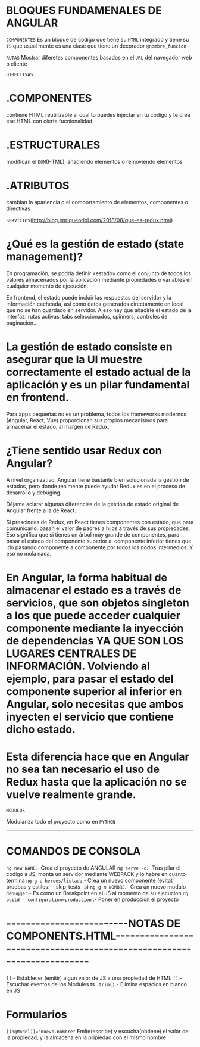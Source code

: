 # BLOQUES FUNDAMENALES DE ANGULAR

`COMPONENTES`
Es un bloque de codigo que tiene su `HTML` integrado y tiene su `TS` que usual mente es una clase que tiene un decorador `@nombre_funcion`

`RUTAS`
Mostrar diferetes componentes basados en el `URL` del navegador web o cliente

`DIRECTIVAS`
# .COMPONENTES
contiene HTML reutilizable al cual tu puedes injectar en tu codigo y te crea ese HTML con cierta fucnionalidad

# .ESTRUCTURALES
modifican el `DOM`(HTML), añadiendo elementos o removiendo elementos

# .ATRIBUTOS
cambian la apariencia o el comportamiento de elementos, componentes o directivas

`SERVICIOS`(http://blog.enriqueoriol.com/2018/08/que-es-redux.html)

# ¿Qué es la gestión de estado (state management)?
En programación, se podría definir «estado» como el conjunto de todos los valores almacenados por la aplicación mediante propiedades o variables en cualquier momento de ejecución.

En frontend, el estado puede incluir las respuestas del servidor y la información cacheada, así como datos generados directamente en local que no se han guardado en servidor. A eso hay que añadirle el estado de la interfaz: rutas activas, tabs seleccionados, spinners, controles de paginación…

# La gestión de estado consiste en asegurar que la UI muestre correctamente el estado actual de la aplicación y es un pilar fundamental en frontend.

Para apps pequeñas no es un problema, todos los frameworks modernos (Angular, React, Vue) proporcionan sus propios mecanismos para almacenar el estado, al margen de Redux.

# ¿Tiene sentido usar Redux con Angular?

A nivel organizativo, Angular tiene bastante bien solucionada la gestión de estados, pero donde realmente puede ayudar Redux es en el proceso de desarrollo y debuging.

Déjame aclarar algunas diferencias de la gestión de estado original de Angular frente a la de React.

Si prescindes de Redux, en React tienes componentes con estado, que para comunicarlo, pasan el valor de padres a hijos a través de sus propiedades. Eso significa que si tienes un árbol muy grande de componentes, para pasar el estado del componente superior al componente inferior tienes que irlo pasando componente a componente por todos los nodos intermedios. Y eso no mola nada.

# En Angular, la forma habitual de almacenar el estado es a través de servicios, que son objetos singleton a los que puede acceder cualquier componente mediante la inyección de dependencias YA QUE SON LOS LUGARES CENTRALES DE INFORMACIÓN. Volviendo al ejemplo, para pasar el estado del componente superior al inferior en Angular, solo necesitas que ambos inyecten el servicio que contiene dicho estado.

# Esta diferencia hace que en Angular no sea tan necesario el uso de Redux hasta que la aplicación no se vuelve realmente grande.

`MODULOS`

Modulariza todo el proyecto como en `PYTHON`

------------------------------------------------------------------------------------------------------------------------------------------------------------------------
# COMANDOS DE CONSOLA
`ng new NAME`.- Crea el proyecto de ANGULAR
`ng serve -o`.- Tras pilar el codigo a JS, monta un servidor mediante WEBPACK y lo habre en cuanto termina
`ng g c heroes/listado`.- Crea un nuevo componente (evitat pruebas y estilos: --skip-tests -s)
`ng g m NOMBRE`.- Crea un nuevo modulo
`debugger`.- Es como un Breakpoint en el JS al momento de su ejecucion
`ng build --configuration=production` .- Poner en produccion el proyecto
# -------------------------NOTAS DE COMPONENTS.HTML-----------------------------------------------------------------------
`[]`.- Establecer (emitir) algun valor de JS a una propiedad de HTML
`()`.- Escuchar eventos de los Modules.ts
`.trim()`.- Elimina espacios en blanco en JS
# Formularios
`[(ngModel)]="nuevo.nombre"` Emite(escribe) y escucha(obtiene) el valor de la propiedad, y la almacena en la pripiedad con el mismo nombre 